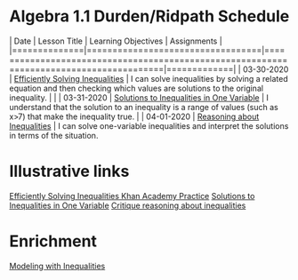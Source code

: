 # Algebra 1.1 Durden/Ridpath Schedule

| Date         | Lesson Title                     | Learning Objectives                                                                    | Assignments |
|==============|==================================|========================================================================================|=============|
| 03-30-2020   | [Efficiently Solving Inequalities] | I can solve inequalities by solving a related equation and then checking which values are solutions to the original inequality. | |
| 03-31-2020   | [Solutions to Inequalities in One Variable] | I understand that the solution to an inequality is a range of values (such as x>7) that make the inequality true. | 
| 04-01-2020   | [Reasoning about Inequalities]     | I can solve one-variable inequalities and interpret the solutions in terms of the situation.

[Efficiently Solving Inequalities]: ../slides/?deck=EfficientlySolvingInequalities
[Solutions to Inequalities in One Variable]: ../slides/?deck=SolutionsToInequalitiesInOneVariable
[Reasoning about Inequalities]: ../slides/?deck=ReasoningAboutInequalities

# Illustrative links
[Efficiently Solving Inequalities Khan Academy Practice](https://www.khanacademy.org/math/7th-grade-illustrative-math/unit-6-expressions-equations-and-inequalities/lesson-15-efficiently-solving-inequalities/e/one_step_inequalities?modal=1)
[Solutions to Inequalities in One Variable](https://im.kendallhunt.com/HS/teachers/1/2/19/preparation.html)
[Critique reasoning about inequalities](https://tasks.illustrativemathematics.org/content-standards/tasks/807)

# Enrichment
[Modeling with Inequalities](https://curriculum.illustrativemathematics.org/MS/teachers/2/6/17/index.html)
